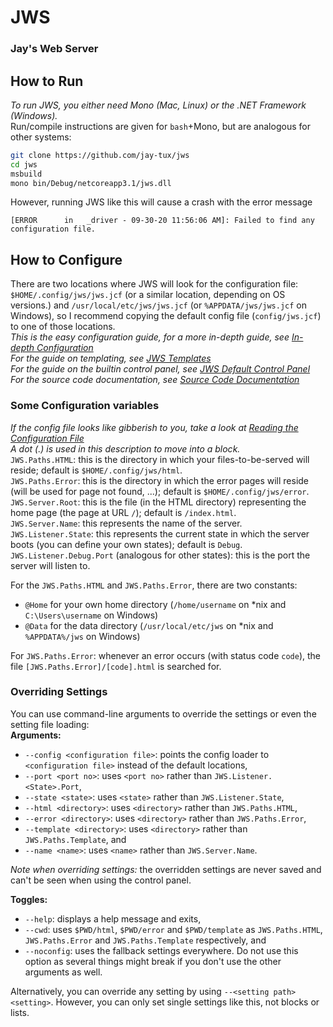 # JWS
### Jay's Web Server

## How to Run
*To run JWS, you either need Mono (Mac, Linux) or the .NET Framework (Windows).*  
Run/compile instructions are given for `bash`+Mono, but are analogous for other systems:
```sh
git clone https://github.com/jay-tux/jws
cd jws
msbuild
mono bin/Debug/netcoreapp3.1/jws.dll
```
However, running JWS like this will cause a crash with the error message
```
[ERROR      in   _driver - 09-30-20 11:56:06 AM]: Failed to find any configuration file.
```

## How to Configure
There are two locations where JWS will look for the configuration file: `$HOME/.config/jws/jws.jcf` (or a similar location, depending on OS versions.) and
`/usr/local/etc/jws/jws.jcf` (or `%APPDATA/jws/jws.jcf` on Windows), so I recommend copying the default config file (`config/jws.jcf`) to one of those locations.  
*This is the easy configuration guide, for a more in-depth guide, see [In-depth Configuration](../../blob/master/advanced.md)*  
*For the guide on templating, see [JWS Templates](../../blob/master/templates.md)*  
*For the guide on the builtin control panel, see [JWS Default Control Panel](../../blob/master/cpanel.md)*  
*For the source code documentation, see [Source Code Documentation](./source.md)*

### Some Configuration variables
*If the config file looks like gibberish to you, take a look at [Reading the Configuration File](../../blob/master/jcf.md)*  
*A dot (.) is used in this description to move into a block.*  
`JWS.Paths.HTML`: this is the directory in which your files-to-be-served will reside; default is `$HOME/.config/jws/html`.  
`JWS.Paths.Error`: this is the directory in which the error pages will reside (will be used for page not found, ...); default is `$HOME/.config/jws/error`.  
`JWS.Server.Root`: this is the file (in the HTML directory) representing the home page (the page at URL `/`); default is `/index.html`.  
`JWS.Server.Name`: this represents the name of the server.  
`JWS.Listener.State`: this represents the current state in which the server boots (you can define your own states); default is `Debug`.  
`JWS.Listener.Debug.Port` (analogous for other states): this is the port the server will listen to.  

For the `JWS.Paths.HTML` and `JWS.Paths.Error`, there are two constants:  
 - `@Home` for your own home directory (`/home/username` on *nix and `C:\Users\username` on Windows)  
 - `@Data` for the data directory (`/usr/local/etc/jws` on *nix and `%APPDATA%/jws` on Windows)  

For `JWS.Paths.Error`: whenever an error occurs (with status code `code`), the file `[JWS.Paths.Error]/[code].html` is searched for.

### Overriding Settings
You can use command-line arguments to override the settings or even the setting file loading:  
**Arguments:**  
 - `--config <configuration file>`: points the config loader to `<configuration file>` instead of the default locations,  
 - `--port <port no>`: uses `<port no>` rather than `JWS.Listener.<State>.Port`,  
 - `--state <state>`: uses `<state>` rather than `JWS.Listener.State`,  
 - `--html <directory>`: uses `<directory>` rather than `JWS.Paths.HTML`,  
 - `--error <directory>`: uses `<directory>` rather than `JWS.Paths.Error`,  
 - `--template <directory>`: uses `<directory>` rather than `JWS.Paths.Template`, and  
 - `--name <name>`: uses `<name>` rather than `JWS.Server.Name`.  

*Note when overriding settings:* the overridden settings are never saved and can't be seen when using the control panel.  

**Toggles:**
 - `--help`: displays a help message and exits,  
 - `--cwd`: uses `$PWD/html`, `$PWD/error` and `$PWD/template` as `JWS.Paths.HTML`, `JWS.Paths.Error` and `JWS.Paths.Template` respectively, and  
 - `--noconfig`: uses the fallback settings everywhere. Do not use this option as several things might break if you don't use the other arguments as well.

Alternatively, you can override any setting by using `--<setting path> <setting>`. However, you can only set single settings like this, not blocks or lists.
